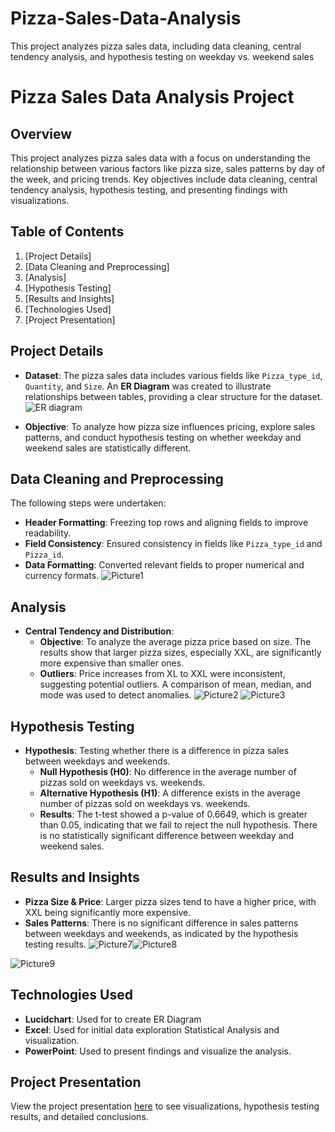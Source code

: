 # Pizza-Sales-Data-Analysis
This project analyzes pizza sales data, including data cleaning, central tendency analysis, and hypothesis testing on weekday vs. weekend sales

# Pizza Sales Data Analysis Project

## Overview
This project analyzes pizza sales data with a focus on understanding the relationship between various factors like pizza size, sales patterns by day of the week, and pricing trends. Key objectives include data cleaning, central tendency analysis, hypothesis testing, and presenting findings with visualizations.

## Table of Contents
1. [Project Details]
2. [Data Cleaning and Preprocessing]
3. [Analysis]
4. [Hypothesis Testing]
5. [Results and Insights]
6. [Technologies Used]
7. [Project Presentation]
## Project Details

- **Dataset**: The pizza sales data includes various fields like `Pizza_type_id`, `Quantity`, and `Size`. An **ER Diagram** was created to illustrate relationships between tables, providing a clear structure for the dataset.![ER diagram](https://github.com/user-attachments/assets/769d71a1-58e6-4694-aa2d-d74ac7eced66)

- **Objective**: To analyze how pizza size influences pricing, explore sales patterns, and conduct hypothesis testing on whether weekday and weekend sales are statistically different.

## Data Cleaning and Preprocessing

The following steps were undertaken:
- **Header Formatting**: Freezing top rows and aligning fields to improve readability.
- **Field Consistency**: Ensured consistency in fields like `Pizza_type_id` and `Pizza_id`.
- **Data Formatting**: Converted relevant fields to proper numerical and currency formats.
![Picture1](https://github.com/user-attachments/assets/4f8b74f8-9a32-4457-8a9c-915a104850ef)

## Analysis

- **Central Tendency and Distribution**:
  - **Objective**: To analyze the average pizza price based on size. The results show that larger pizza sizes, especially XXL, are significantly more expensive than smaller ones.
  - **Outliers**: Price increases from XL to XXL were inconsistent, suggesting potential outliers. A comparison of mean, median, and mode was used to detect anomalies.
![Picture2](https://github.com/user-attachments/assets/aafc7c6a-7292-42b2-9db3-ac34ba313de2)
![Picture3](https://github.com/user-attachments/assets/30bba48d-0b1d-4dba-bd18-38ec0e7b76e2)

## Hypothesis Testing

- **Hypothesis**: Testing whether there is a difference in pizza sales between weekdays and weekends.
  - **Null Hypothesis (H0)**: No difference in the average number of pizzas sold on weekdays vs. weekends.
  - **Alternative Hypothesis (H1)**: A difference exists in the average number of pizzas sold on weekdays vs. weekends.
  - **Results**: The t-test showed a p-value of 0.6649, which is greater than 0.05, indicating that we fail to reject the null hypothesis. There is no statistically significant difference between weekday and weekend sales.

## Results and Insights

- **Pizza Size & Price**: Larger pizza sizes tend to have a higher price, with XXL being significantly more expensive.
- **Sales Patterns**: There is no significant difference in sales patterns between weekdays and weekends, as indicated by the hypothesis testing results.
![Picture7](https://github.com/user-attachments/assets/3be5dc18-5701-419a-910f-0550f43ffc76)![Picture8](https://github.com/user-attachments/assets/5f5de71b-2642-4a25-a20d-a981593d2ec7)

![Picture9](https://github.com/user-attachments/assets/fc04c166-a08c-465e-a0d3-832fc7cb2415)

## Technologies Used

- **Lucidchart**: Used for to create ER Diagram
- **Excel**: Used for initial data exploration Statistical Analysis and visualization.
- **PowerPoint**: Used to present findings and visualize the analysis.

## Project Presentation

View the project presentation [here](Pizza-Sales-Data-Analysis.pptx) to see visualizations, hypothesis testing results, and detailed conclusions.


